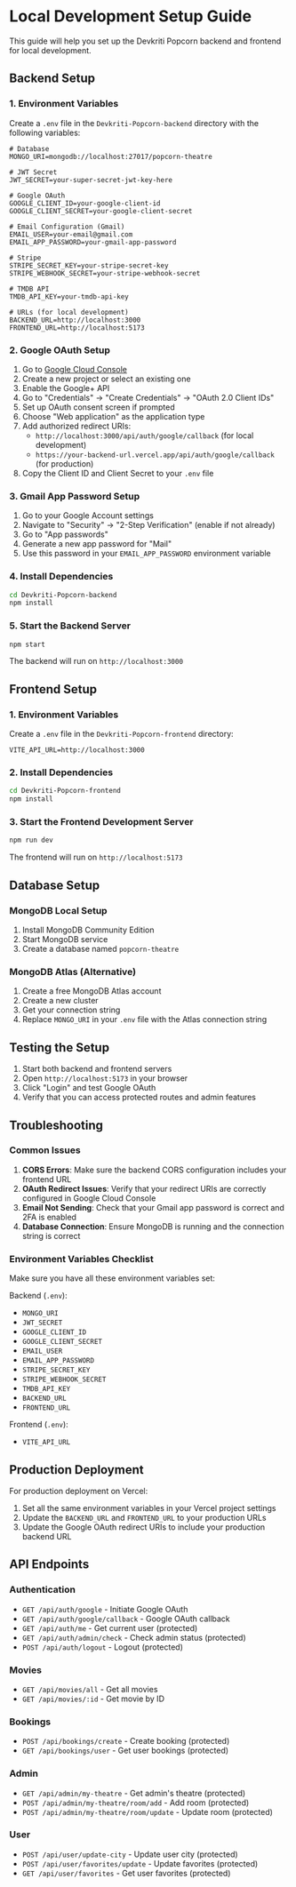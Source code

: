 # Local Development Setup Guide

This guide will help you set up the Devkriti Popcorn backend and frontend for local development.

## Backend Setup

### 1. Environment Variables

Create a `.env` file in the `Devkriti-Popcorn-backend` directory with the following variables:

```env
# Database
MONGO_URI=mongodb://localhost:27017/popcorn-theatre

# JWT Secret
JWT_SECRET=your-super-secret-jwt-key-here

# Google OAuth
GOOGLE_CLIENT_ID=your-google-client-id
GOOGLE_CLIENT_SECRET=your-google-client-secret

# Email Configuration (Gmail)
EMAIL_USER=your-email@gmail.com
EMAIL_APP_PASSWORD=your-gmail-app-password

# Stripe
STRIPE_SECRET_KEY=your-stripe-secret-key
STRIPE_WEBHOOK_SECRET=your-stripe-webhook-secret

# TMDB API
TMDB_API_KEY=your-tmdb-api-key

# URLs (for local development)
BACKEND_URL=http://localhost:3000
FRONTEND_URL=http://localhost:5173
```

### 2. Google OAuth Setup

1. Go to [Google Cloud Console](https://console.cloud.google.com/)
2. Create a new project or select an existing one
3. Enable the Google+ API
4. Go to "Credentials" → "Create Credentials" → "OAuth 2.0 Client IDs"
5. Set up OAuth consent screen if prompted
6. Choose "Web application" as the application type
7. Add authorized redirect URIs:
   - `http://localhost:3000/api/auth/google/callback` (for local development)
   - `https://your-backend-url.vercel.app/api/auth/google/callback` (for production)
8. Copy the Client ID and Client Secret to your `.env` file

### 3. Gmail App Password Setup

1. Go to your Google Account settings
2. Navigate to "Security" → "2-Step Verification" (enable if not already)
3. Go to "App passwords"
4. Generate a new app password for "Mail"
5. Use this password in your `EMAIL_APP_PASSWORD` environment variable

### 4. Install Dependencies

```bash
cd Devkriti-Popcorn-backend
npm install
```

### 5. Start the Backend Server

```bash
npm start
```

The backend will run on `http://localhost:3000`

## Frontend Setup

### 1. Environment Variables

Create a `.env` file in the `Devkriti-Popcorn-frontend` directory:

```env
VITE_API_URL=http://localhost:3000
```

### 2. Install Dependencies

```bash
cd Devkriti-Popcorn-frontend
npm install
```

### 3. Start the Frontend Development Server

```bash
npm run dev
```

The frontend will run on `http://localhost:5173`

## Database Setup

### MongoDB Local Setup

1. Install MongoDB Community Edition
2. Start MongoDB service
3. Create a database named `popcorn-theatre`

### MongoDB Atlas (Alternative)

1. Create a free MongoDB Atlas account
2. Create a new cluster
3. Get your connection string
4. Replace `MONGO_URI` in your `.env` file with the Atlas connection string

## Testing the Setup

1. Start both backend and frontend servers
2. Open `http://localhost:5173` in your browser
3. Click "Login" and test Google OAuth
4. Verify that you can access protected routes and admin features

## Troubleshooting

### Common Issues

1. **CORS Errors**: Make sure the backend CORS configuration includes your frontend URL
2. **OAuth Redirect Issues**: Verify that your redirect URIs are correctly configured in Google Cloud Console
3. **Email Not Sending**: Check that your Gmail app password is correct and 2FA is enabled
4. **Database Connection**: Ensure MongoDB is running and the connection string is correct

### Environment Variables Checklist

Make sure you have all these environment variables set:

Backend (`.env`):
- `MONGO_URI`
- `JWT_SECRET`
- `GOOGLE_CLIENT_ID`
- `GOOGLE_CLIENT_SECRET`
- `EMAIL_USER`
- `EMAIL_APP_PASSWORD`
- `STRIPE_SECRET_KEY`
- `STRIPE_WEBHOOK_SECRET`
- `TMDB_API_KEY`
- `BACKEND_URL`
- `FRONTEND_URL`

Frontend (`.env`):
- `VITE_API_URL`

## Production Deployment

For production deployment on Vercel:

1. Set all the same environment variables in your Vercel project settings
2. Update the `BACKEND_URL` and `FRONTEND_URL` to your production URLs
3. Update the Google OAuth redirect URIs to include your production backend URL

## API Endpoints

### Authentication
- `GET /api/auth/google` - Initiate Google OAuth
- `GET /api/auth/google/callback` - Google OAuth callback
- `GET /api/auth/me` - Get current user (protected)
- `GET /api/auth/admin/check` - Check admin status (protected)
- `POST /api/auth/logout` - Logout (protected)

### Movies
- `GET /api/movies/all` - Get all movies
- `GET /api/movies/:id` - Get movie by ID

### Bookings
- `POST /api/bookings/create` - Create booking (protected)
- `GET /api/bookings/user` - Get user bookings (protected)

### Admin
- `GET /api/admin/my-theatre` - Get admin's theatre (protected)
- `POST /api/admin/my-theatre/room/add` - Add room (protected)
- `POST /api/admin/my-theatre/room/update` - Update room (protected)

### User
- `POST /api/user/update-city` - Update user city (protected)
- `POST /api/user/favorites/update` - Update favorites (protected)
- `GET /api/user/favorites` - Get user favorites (protected) 